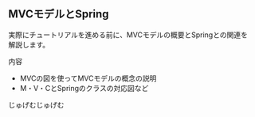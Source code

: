 ## MVCモデルとSpring

実際にチュートリアルを進める前に、MVCモデルの概要とSpringとの関連を  
解説します。  

内容
* MVCの図を使ってMVCモデルの概念の説明
* M・V・CとSpringのクラスの対応図など


じゅげむじゅげむ